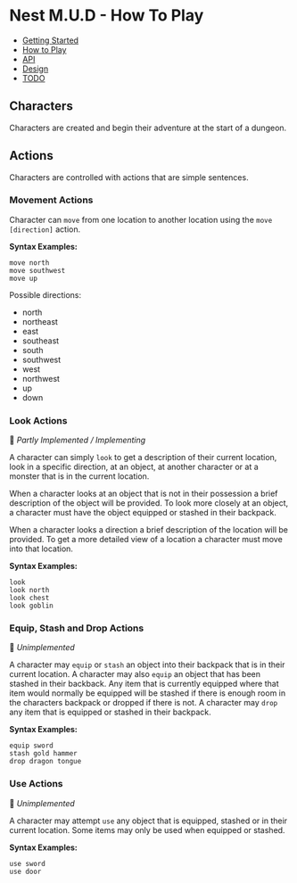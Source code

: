 # Nest M.U.D - How To Play

- [Getting Started](README.md)
- [How to Play](README-HOWTOPLAY.md)
- [API](README-API.md)
- [Design](README-DESIGN.md)
- [TODO](README-TODO.md)

## Characters

Characters are created and begin their adventure at the start of a dungeon.

## Actions

Characters are controlled with actions that are simple sentences.

### Movement Actions

Character can `move` from one location to another location using the `move [direction]` action.

**Syntax Examples:**

```text
move north
move southwest
move up
```

Possible directions:

- north
- northeast
- east
- southeast
- south
- southwest
- west
- northwest
- up
- down

### Look Actions

📝 _Partly Implemented / Implementing_

A character can simply `look` to get a description of their current location, look in a specific direction, at an object, at another character or at a monster that is in the current location.

When a character looks at an object that is not in their possession a brief description of the object will be provided. To look more closely at an object, a character must have the object equipped or stashed in their backpack.

When a character looks a direction a brief description of the location will be provided. To get a more detailed view of a location a character must move into that location.

**Syntax Examples:**

```text
look
look north
look chest
look goblin
```

### Equip, Stash and Drop Actions

📝 _Unimplemented_

A character may `equip` or `stash` an object into their backpack that is in their current location. A character may also `equip` an object that has been stashed in their backback. Any item that is currently equipped where that item would normally be equipped will be stashed if there is enough room in the characters backpack or dropped if there is not. A character may `drop` any item that is equipped or stashed in their backpack.

**Syntax Examples:**

```text
equip sword
stash gold hammer
drop dragon tongue
```

### Use Actions

📝 _Unimplemented_

A character may attempt `use` any object that is equipped, stashed or in their current location. Some items may only be used when equipped or stashed.

**Syntax Examples:**

```text
use sword
use door
```
